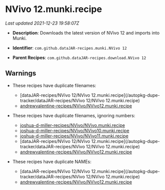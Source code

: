 # NVivo 12.munki.recipe

_Last updated 2021-12-23 19:58:07Z_

- **Description**: Downloads the latest version of NVivo 12 and imports into Munki.

- **Identifier**: `com.github.dataJAR-recipes.munki.NVivo 12`

- **Parent Recipes**: `com.github.dataJAR-recipes.download.NVivo 12`

## Warnings

- These recipes have duplicate filenames:
    - [dataJAR-recipes/NVivo 12/NVivo 12.munki.recipe](/autopkg-dupe-tracker/dataJAR-recipes/NVivo 12/NVivo 12.munki.recipe)
    - [andrewvalentine-recipes/NVivo/NVivo12.munki.recipe](/autopkg-dupe-tracker/andrewvalentine-recipes/NVivo/NVivo12.munki.recipe)

- These recipes have duplicate filenames, ignoring numbers:
    - [joshua-d-miller-recipes/NVivo/NVivo.munki.recipe](/autopkg-dupe-tracker/joshua-d-miller-recipes/NVivo/NVivo.munki.recipe)
    - [joshua-d-miller-recipes/NVivo/NVivo10.munki.recipe](/autopkg-dupe-tracker/joshua-d-miller-recipes/NVivo/NVivo10.munki.recipe)
    - [joshua-d-miller-recipes/NVivo/NVivo11.munki.recipe](/autopkg-dupe-tracker/joshua-d-miller-recipes/NVivo/NVivo11.munki.recipe)
    - [dataJAR-recipes/NVivo 12/NVivo 12.munki.recipe](/autopkg-dupe-tracker/dataJAR-recipes/NVivo 12/NVivo 12.munki.recipe)
    - [andrewvalentine-recipes/NVivo/NVivo12.munki.recipe](/autopkg-dupe-tracker/andrewvalentine-recipes/NVivo/NVivo12.munki.recipe)

- These recipes have duplicate NAMEs:
    - [dataJAR-recipes/NVivo 12/NVivo 12.munki.recipe](/autopkg-dupe-tracker/dataJAR-recipes/NVivo 12/NVivo 12.munki.recipe)
    - [andrewvalentine-recipes/NVivo/NVivo12.munki.recipe](/autopkg-dupe-tracker/andrewvalentine-recipes/NVivo/NVivo12.munki.recipe)